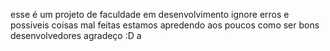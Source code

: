 esse é um projeto de faculdade em desenvolvimento
ignore erros e possiveis coisas mal feitas
estamos apredendo aos poucos como ser bons desenvolvedores
agradeço 
:D
a
